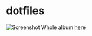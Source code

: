 # dotfiles
![Screenshot](https://i.imgur.com/0FxfXkw.png)
Whole album [here](https://imgur.com/a/lgL9Z9u)
